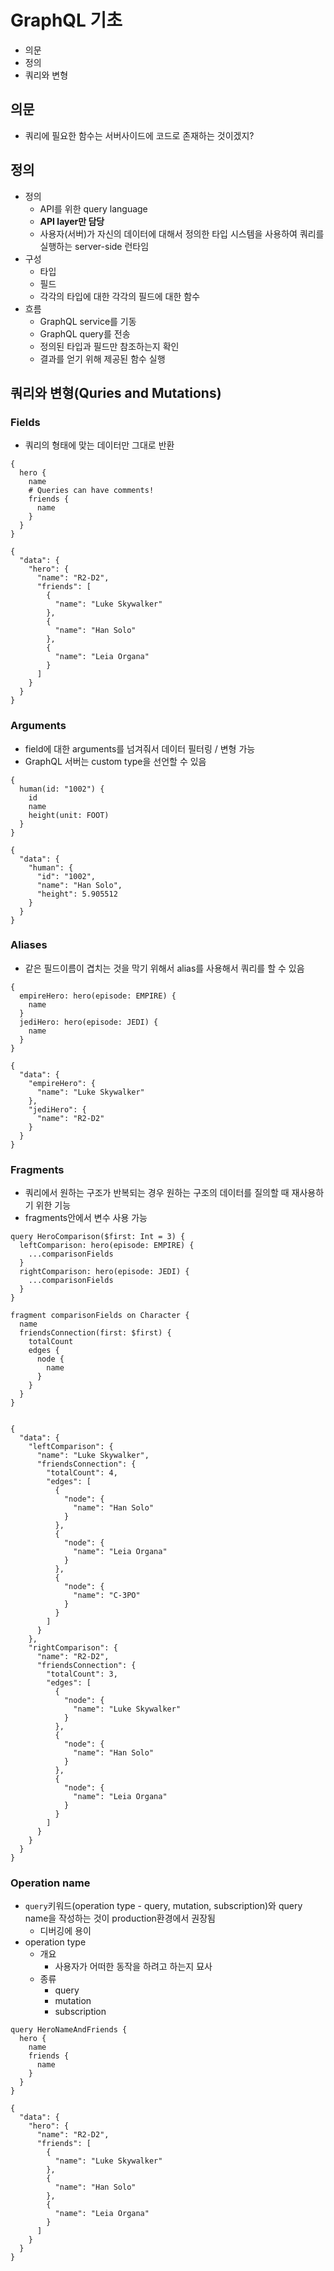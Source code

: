 # GraphQL 기초

- 의문
- 정의
- 쿼리와 변형

## 의문

- 쿼리에 필요한 함수는 서버사이드에 코드로 존재하는 것이겠지?

## 정의

- 정의
  - API를 위한 query language
  - **API layer만 담당**
  - 사용자(서버)가 자신의 데이터에 대해서 정의한 타입 시스템을 사용하여 쿼리를 실행하는 server-side 런타임
- 구성
  - 타입
  - 필드
  - 각각의 타입에 대한 각각의 필드에 대한 함수
- 흐름
  - GraphQL service를 기동
  - GraphQL query를 전송
  - 정의된 타입과 필드만 참조하는지 확인
  - 결과를 얻기 위해 제공된 함수 실행

## 쿼리와 변형(Quries and Mutations)

### Fields

- 쿼리의 형태에 맞는 데이터만 그대로 반환

```
{
  hero {
    name
    # Queries can have comments!
    friends {
      name
    }
  }
}

{
  "data": {
    "hero": {
      "name": "R2-D2",
      "friends": [
        {
          "name": "Luke Skywalker"
        },
        {
          "name": "Han Solo"
        },
        {
          "name": "Leia Organa"
        }
      ]
    }
  }
}
```

### Arguments

- field에 대한 arguments를 넘겨줘서 데이터 필터링 / 변형 가능
- GraphQL 서버는 custom type을 선언할 수 있음

```
{
  human(id: "1002") {
    id
    name
    height(unit: FOOT)
  }
}

{
  "data": {
    "human": {
      "id": "1002",
      "name": "Han Solo",
      "height": 5.905512
    }
  }
}
```

### Aliases

- 같은 필드이름이 겹치는 것을 막기 위해서 alias를 사용해서 쿼리를 할 수 있음

```
{
  empireHero: hero(episode: EMPIRE) {
    name
  }
  jediHero: hero(episode: JEDI) {
    name
  }
}

{
  "data": {
    "empireHero": {
      "name": "Luke Skywalker"
    },
    "jediHero": {
      "name": "R2-D2"
    }
  }
}
```

### Fragments

- 쿼리에서 원하는 구조가 반복되는 경우 원하는 구조의 데이터를 질의할 때 재사용하기 위한 기능
- fragments안에서 변수 사용 가능

```
query HeroComparison($first: Int = 3) {
  leftComparison: hero(episode: EMPIRE) {
    ...comparisonFields
  }
  rightComparison: hero(episode: JEDI) {
    ...comparisonFields
  }
}
​
fragment comparisonFields on Character {
  name
  friendsConnection(first: $first) {
    totalCount
    edges {
      node {
        name
      }
    }
  }
}


{
  "data": {
    "leftComparison": {
      "name": "Luke Skywalker",
      "friendsConnection": {
        "totalCount": 4,
        "edges": [
          {
            "node": {
              "name": "Han Solo"
            }
          },
          {
            "node": {
              "name": "Leia Organa"
            }
          },
          {
            "node": {
              "name": "C-3PO"
            }
          }
        ]
      }
    },
    "rightComparison": {
      "name": "R2-D2",
      "friendsConnection": {
        "totalCount": 3,
        "edges": [
          {
            "node": {
              "name": "Luke Skywalker"
            }
          },
          {
            "node": {
              "name": "Han Solo"
            }
          },
          {
            "node": {
              "name": "Leia Organa"
            }
          }
        ]
      }
    }
  }
}
```

### Operation name

- `query`키워드(operation type - query, mutation, subscription)와 query name을 작성하는 것이 production환경에서 권장됨
  - 디버깅에 용이
- operation type
  - 개요
    - 사용자가 어떠한 동작을 하려고 하는지 묘사
  - 종류
    - query
    - mutation
    - subscription

```
query HeroNameAndFriends {
  hero {
    name
    friends {
      name
    }
  }
}

{
  "data": {
    "hero": {
      "name": "R2-D2",
      "friends": [
        {
          "name": "Luke Skywalker"
        },
        {
          "name": "Han Solo"
        },
        {
          "name": "Leia Organa"
        }
      ]
    }
  }
}
```
